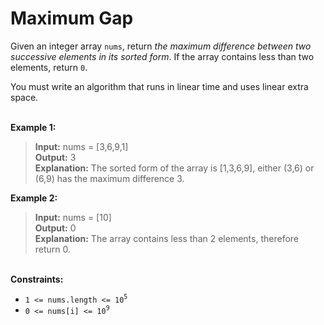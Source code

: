 # Maximum Gap

Given an integer array `nums`, return *the maximum difference between two successive elements in its sorted form*. If the array contains less than two elements, return `0`.

You must write an algorithm that runs in linear time and uses linear extra space.

\
**Example 1:**

> **Input:** nums = [3,6,9,1]\
> **Output:** 3\
> **Explanation:** The sorted form of the array is [1,3,6,9], either (3,6) or (6,9) has the maximum difference 3.

**Example 2:**

> **Input:** nums = [10]\
> **Output:** 0\
> **Explanation:** The array contains less than 2 elements, therefore return 0.

\
**Constraints:**

- `1 <= nums.length <= 10`<sup>`5`</sup>
- `0 <= nums[i] <= 10`<sup>`9`</sup>
